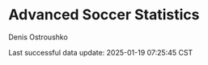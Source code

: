 # Advanced Soccer Statistics
Denis Ostroushko

<!-- gfm -->

Last successful data update: 2025-01-19 07:25:45 CST
